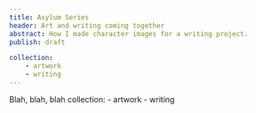 ```yaml
---
title: Asylum Series
header: Art and writing coming together
abstract: How I made character images for a writing project.
publish: draft

collection:
    - artwork
    - writing
---
```


Blah, blah, blah
collection:
    - artwork
    - writing